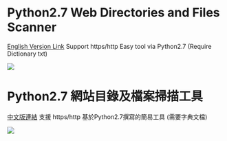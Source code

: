 # Python2.7 Web Directories and Files Scanner
[English Version Link](https://github.com/MiCoDer/WebTryTry/blob/master/WebTryTry.py)
Support https/http Easy tool via Python2.7  (Require Dictionary txt)

<img src=https://raw.githubusercontent.com/MiCoDer/WebTryTry/master/Show%20WebTryTry.png>


# Python2.7 網站目錄及檔案掃描工具
[中文版連結](https://github.com/MiCoDer/WebTryTry/blob/221da363ebdff4ae0cd975f1950e21f8dfd71daa/WebTryTry.py)
支援 https/http 基於Python2.7撰寫的簡易工具 (需要字典文檔)

<img src=https://raw.githubusercontent.com/MiCoDer/WebTryTry/master/Show%20WebTryTry%20Chienese%20Ver.png>
